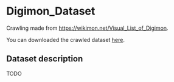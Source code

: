 # Digimon_Dataset
Crawling made from https://wikimon.net/Visual_List_of_Digimon.

You can downloaded the crawled dataset [here](https://drive.google.com/drive/folders/1tmcdsoX67NvmAgtmGJgo6kb3N6SlJeLu?usp=share_link).


## Dataset description
TODO